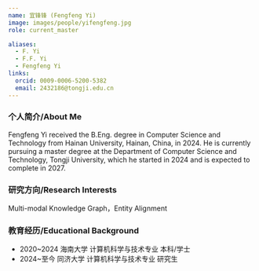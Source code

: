 ```yaml
---
name: 宜锋锋 (Fengfeng Yi)
image: images/people/yifengfeng.jpg
role: current_master

aliases:
  - F. Yi
  - F.F. Yi
  - Fengfeng Yi
links:
  orcid: 0009-0006-5200-5382
  email: 2432186@tongji.edu.cn
---
```


### 个人简介/About Me
Fengfeng Yi received the B.Eng. degree in Computer Science and Technology from Hainan University, Hainan, China, in 2024. He is currently pursuing a master degree at the Department of Computer Science and Technology, Tongji University, which he started in 2024 and is expected to complete in 2027. 

### 研究方向/Research Interests
Multi-modal Knowledge Graph，Entity Alignment

### 教育经历/Educational Background
- 2020~2024 海南大学 计算机科学与技术专业 本科/学士
- 2024~至今 同济大学 计算机科学与技术专业 研究生
